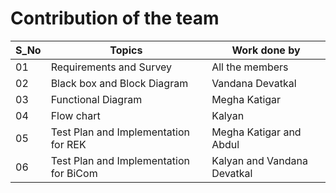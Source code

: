# Contribution of the team
|S_No|Topics| Work done by|
|---|---|---|
|  01  | Requirements and Survey    | All the members|
|02|Black box and Block Diagram | Vandana Devatkal|
|03|Functional Diagram|Megha Katigar|
|04|Flow chart|Kalyan|
|05|Test Plan and Implementation for REK| Megha Katigar and Abdul|
|06|Test Plan and Implementation for BiCom| Kalyan and Vandana Devatkal|
